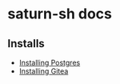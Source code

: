 # saturn-sh docs

## Installs

- [Installing Postgres](./installs/installing-postgres.md)
- [Installing Gitea](./installs/installing-gitea.md)
